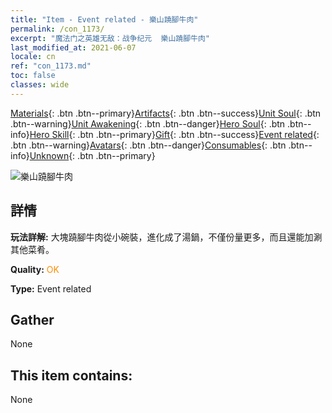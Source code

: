 ```yaml
---
title: "Item - Event related - 樂山蹺腳牛肉"
permalink: /con_1173/
excerpt: "魔法门之英雄无敌：战争纪元  樂山蹺腳牛肉"
last_modified_at: 2021-06-07
locale: cn
ref: "con_1173.md"
toc: false
classes: wide
---
```

 [Materials](/ItemsCN/){: .btn .btn--primary}[Artifacts](/ItemsCN/Artifacts/){: .btn .btn--success}[Unit Soul](/ItemsCN/UnitSoul/){: .btn .btn--warning}[Unit Awakening](/ItemsCN/UnitAwakening/){: .btn .btn--danger}[Hero Soul](/ItemsCN/HeroSoul/){: .btn .btn--info}[Hero Skill](/ItemsCN/HeroSkill/){: .btn .btn--primary}[Gift](/ItemsCN/Gift/){: .btn .btn--success}[Event related](/ItemsCN/Events/){: .btn .btn--warning}[Avatars](/ItemsCN/Avatars/){: .btn .btn--danger}[Consumables](/ItemsCN/Consumables/){: .btn .btn--info}[Unknown](/ItemsCN/Unknown/){: .btn .btn--primary}

 ![樂山蹺腳牛肉](/images/t/i_81511221.png)

## 詳情
 **玩法詳解:** 大塊蹺腳牛肉從小碗裝，進化成了湯鍋，不僅份量更多，而且還能加涮其他菜肴。

 **Quality:** <span style="color: #FF8C00">OK</span>

 **Type:** Event related

## Gather

  None

## This item contains:

  None


